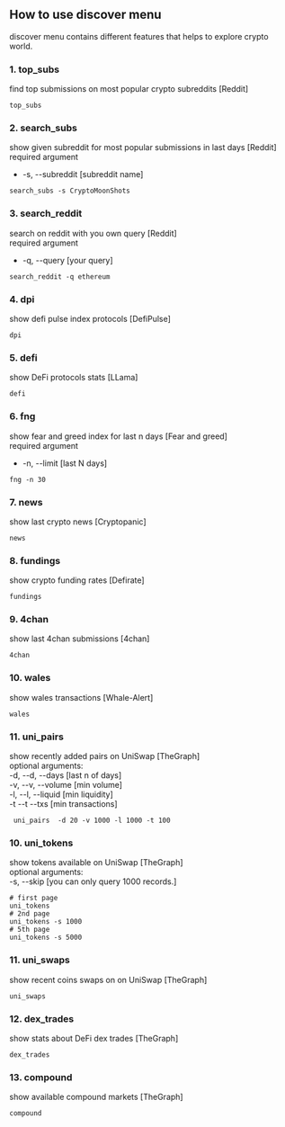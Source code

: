 ## How to use discover menu
discover menu contains different features that helps to explore crypto world.

### 1. top_subs
find top submissions on most popular crypto subreddits  [Reddit]      
```
top_subs
```
### 2. search_subs
show given subreddit for most popular submissions in last days  [Reddit]  
required argument   
* -s, --subreddit [subreddit name]
```
search_subs -s CryptoMoonShots
```
### 3. search_reddit
search on reddit with you own query  [Reddit]     
required argument  
* -q, --query [your query]
```
search_reddit -q ethereum
```
### 4. dpi
show defi pulse index protocols  [DefiPulse]   
```
dpi
```
### 5. defi
show DeFi protocols stats [LLama]  
```
defi
```
### 6. fng
show fear and greed index for last n days  [Fear and greed]   
required argument  
* -n, --limit [last N days]
```
fng -n 30
```
### 7. news
show last crypto news  [Cryptopanic]     
```
news
```
### 8. fundings 
show crypto funding rates  [Defirate]     
```
fundings 
```
### 9. 4chan 
show last 4chan submissions  [4chan]     
```
4chan 
```
### 10. wales 
show wales transactions  [Whale-Alert]  
```
wales
```
### 11.  uni_pairs
show recently added pairs on UniSwap  [TheGraph]  
optional arguments:          
  -d, --d, --days  [last n of days]  
  -v, --v, --volume  [min volume]  
  -l, --l, --liquid  [min liquidity]  
  -t --t --txs [min transactions]  
```
 uni_pairs  -d 20 -v 1000 -l 1000 -t 100
```
### 10. uni_tokens 
show tokens available on UniSwap  [TheGraph]   
optional arguments:        
  -s, --skip [you can only query 1000 records.]
```
# first page
uni_tokens
# 2nd page
uni_tokens -s 1000
# 5th page
uni_tokens -s 5000
```
### 11. uni_swaps
show recent coins swaps on on UniSwap  [TheGraph]    
```
uni_swaps
```
### 12. dex_trades
show stats about DeFi dex trades  [TheGraph]      
```
dex_trades
```
### 13. compound 
show available compound markets  [TheGraph]      
```
compound
```